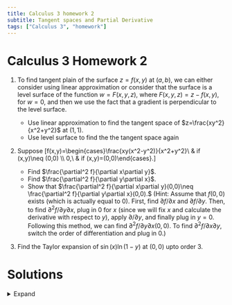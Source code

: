 ```yaml
---
title: Calculus 3 homework 2
subtitle: Tangent spaces and Partial Derivative
tags: ["Calculus 3", "homework"]
---
```


# Calculus 3 Homework 2

1. To find tangent plain of the surface $z=f(x,y)$ at $(a,b)$, we can either consider using linear approximation or consider that the surface is a level surface of the function $w=F(x,y,z)$, where $F(x,y,z)=z-f(x,y)$, for $w=0$, and then we use the fact that a gradient is perpendicular to the level surface.
	* Use linear approximation to find the tangent space of $z=\frac{xy^2}{x^2+y^2}$ at $(1,1)$.
	* Use level surface to find the the tangent space again

2. Suppose
	\[f(x,y)=\begin{cases}\frac{xy(x^2-y^2)}{x^2+y^2}\ & if (x,y)\neq (0,0) \\\ 0,\ & if (x,y)=(0,0)\end{cases}.\]
	* Find $\frac{\partial^2 f}{\partial x\partial y}$.
	* Find $\frac{\partial^2 f}{\partial y\partial x}$.
	* Show that $\frac{\partial^2 f}{\partial x\partial y}(0,0)\neq \frac{\partial^2 f}{\partial y\partial x}(0,0).$
	(Hint: Assume that $f(0,0)$ exists (which is actually equal to $0$). First, find $\partial f/\partial x$ and $\partial f/\partial y$. Then, to find $\partial^2 f/\partial y\partial x$, plug in $0$ for $x$ (since we will fix $x$ and calculate the derivative with respect to $y$), apply $\partial/\partial y$, and finally plug in $y=0$. Following this method, we can find $\partial^2 f/\partial y\partial x(0,0)$. To find $\partial^2 f/\partial x\partial y$, switch the order of differentiation and plug in $0$.)

3. Find the Taylor expansion of $\sin(x)\ln(1-y)$ at $(0,0)$ upto order 3.

# Solutions

<details>
<summary> Expand </summary>

1. We Let $f(x,y)=\frac{xy}{x^2+y^2}$, and we calculate
$$f_x=\frac{\partial f}{\partial x} = \frac{y^2(x^2+y^2)-2x^2y^2}{(x^2+y^2)^2} \text{ and }f_y=\frac{\partial f}{\partial y} = \frac{2xy(x^2+y^2)-2xy^3}{(x^2+y^2)^2}$$
	* By formula, it is $z-f(1,1) = f_x(1,1)(x-1)+f_y(1,1)(y-1)$ which is
	$$z- \frac{1}{2} = \frac{1}{2}(y-1)$$
	* The tangent plain is also a tangent plain of the level surface $z-f(x,y)=0$. We compute the gradient of $F(x,y,z)=z-f(x,y)$ at $(1,1,f(1,1))$. They are
	$$\frac{\partial F}{\partial x} = f_x\text{, }\frac{\partial F}{\partial y} = f_y\text{ and }\frac{\partial F}{\partial z} = 1.$$
	Thus, by formula, the tangent plain is $F_x(1,1)(x-1) + F_y(1,1)(y-1) + F_z(1,1)(z-\frac{1}{2})=0$. 
2. 
	* $\frac{\partial^2 f}{\partial x\partial y} = \frac{x^6+9x^4y^2-9x^2y^4-y^6}{(x^2+y^2)^3}$	
	* $\frac{\partial^2 f}{\partial x\partial y} = \frac{x^6+9x^4y^2-9x^2y^4-y^6}{(x^2+y^2)^3}$
	* We interpreter $\frac{\partial^2 f}{\partial x\partial y}(0,0)$ as the derivative of $\frac{\partial f}{\partial y}(x,y)$ along the $x$-axis. Thus, we can set $y=0$ in $\frac{\partial f}{\partial x}(x,y)$ and get
	$$\frac{\partial}{\partial x}\frac{\partial f}{\partial y}(x,0)=1.$$
	Similarly, we interpreter $\frac{\partial^2 f}{\partial y\partial x}(0,0)$ as the derivative of $\frac{\partial f}{\partial x}$ along the $y$-axis. Thus, we can set $x=0$ in $\frac{\partial f}{\partial y}(x, y)$ and get
	$$\frac{\partial}{\partial y}\frac{\partial f}{\partial x}(x,0)=-1.$$
	This shows that $\frac{\partial^2 f}{\partial x\partial y}(0,0)\neq\frac{\partial^2 f}{\partial y\partial x}(0,0)$.
	* (Extra) It actually requires to show that the $f(x,y)$ at $(0,0)$ is continue and differentiable. To show, it is continue, we have to show that $f(x,y)\to 0$ as $(x,y)\to 0$. To achieve this, for any $t$, we let $y=tx$, so as $x\to 0$, $(x,y)$ converges to $(0,0)$ along $y=tx$. We examine 
	$$\lim_{x\to 0}f(x,tx) = \lim_{x\to 0}\frac{t(1-t^2)x^4}{(1+t^2)x^2} = 0.$$
	This shows that $f$ is continuous at $(0,0)$. We can use similar idea to show that $\frac{\partial f}{\partial x}$ and $\frac{\partial f}{\partial y}$ exist.

3. We know
$$\sin(x) = x-\frac{1}{3!}x^3+\cdots\text{ and }\ln(1-y) = y+\frac{1}{2}y^2+\frac{1}{3}y^3+\cdots.$$
Therefore, $\sin(x)\ln(1-y) = (x-\frac{1}{3!}x^3+\cdots)(y+\frac{1}{2}y^2+\frac{1}{3}y^3+\cdots)$. The order 3 expansion is $xy+\frac{1}{2}xy^2$.

</details>